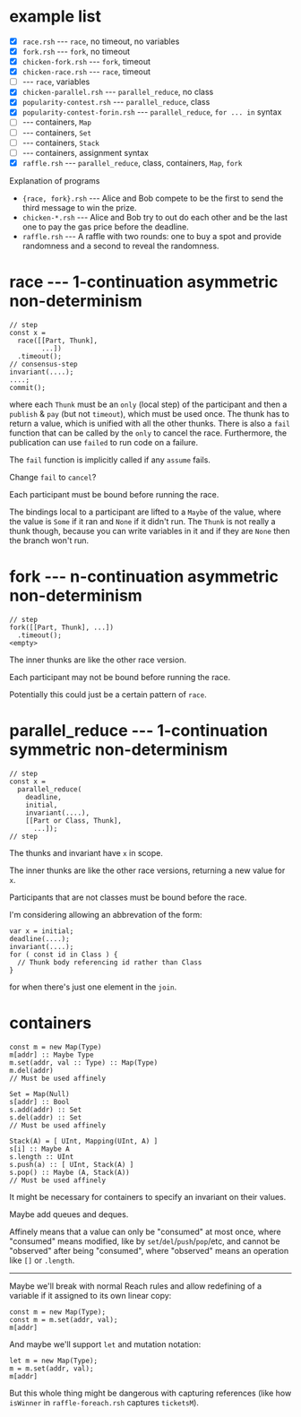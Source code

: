 # example list

- [x] `race.rsh` --- `race`, no timeout, no variables
- [x] `fork.rsh` --- `fork`, no timeout
- [x] `chicken-fork.rsh` --- `fork`, timeout
- [x] `chicken-race.rsh` --- `race`, timeout
- [ ] --- `race`, variables
- [x] `chicken-parallel.rsh` --- `parallel_reduce`, no class
- [x] `popularity-contest.rsh` --- `parallel_reduce`, class
- [x] `popularity-contest-forin.rsh` --- `parallel_reduce`, `for ... in` syntax
- [ ] --- containers, `Map`
- [ ] --- containers, `Set`
- [ ] --- containers, `Stack`
- [ ] --- containers, assignment syntax
- [x] `raffle.rsh` --- `parallel_reduce`, class, containers, `Map`, `fork`

Explanation of programs
- `{race, fork}.rsh` --- Alice and Bob compete to be the first to send the
  third message to win the prize.
- `chicken-*.rsh` --- Alice and Bob try to out do each other and be the last
  one to pay the gas price before the deadline.
- `raffle.rsh` --- A raffle with two rounds: one to buy a spot and provide
  randomness and a second to reveal the randomness.

# race --- 1-continuation asymmetric non-determinism

```
// step
const x =
  race([[Part, Thunk],
        ...])
  .timeout();
// consensus-step
invariant(....);
....;
commit();
```

where each `Thunk` must be an `only` (local step) of the participant and then a `publish` & `pay` (but not `timeout`), which must be used once. The thunk
has to return a value, which is unified with all the other thunks. There is
also a `fail` function that can be called by the `only` to cancel the race.
Furthermore, the publication can use `failed` to run code on a failure.

The `fail` function is implicitly called if any `assume` fails.

Change `fail` to `cancel`?

Each participant must be bound before running the race.

The bindings local to a participant are lifted to a `Maybe` of the value, where
the value is `Some` if it ran and `None` if it didn't run. The `Thunk` is not
really a thunk though, because you can write variables in it and if they are
`None` then the branch won't run.

# fork --- n-continuation asymmetric non-determinism

```
// step
fork([[Part, Thunk], ...])
  .timeout();
<empty>
```

The inner thunks are like the other race version.

Each participant may not be bound before running the race.

Potentially this could just be a certain pattern of `race`.

# parallel_reduce --- 1-continuation symmetric non-determinism

```
// step
const x =
  parallel_reduce(
    deadline,
    initial,
    invariant(....),
    [[Part or Class, Thunk],
      ...]);
// step
```

The thunks and invariant have `x` in scope.

The inner thunks are like the other race versions, returning a new value for
`x`.

Participants that are not classes must be bound before the race.

I'm considering allowing an abbrevation of the form:

```
var x = initial;
deadline(....);
invariant(....);
for ( const id in Class ) {
  // Thunk body referencing id rather than Class
}
```

for when there's just one element in the `join`.

# containers

```
const m = new Map(Type)
m[addr] :: Maybe Type
m.set(addr, val :: Type) :: Map(Type)
m.del(addr)
// Must be used affinely
```

```
Set = Map(Null)
s[addr] :: Bool
s.add(addr) :: Set
s.del(addr) :: Set
// Must be used affinely
```

```
Stack(A) = [ UInt, Mapping(UInt, A) ]
s[i] :: Maybe A
s.length :: UInt
s.push(a) :: [ UInt, Stack(A) ]
s.pop() :: Maybe (A, Stack(A))
// Must be used affinely
```

It might be necessary for containers to specify an invariant on their values.

Maybe add queues and deques.

Affinely means that a value can only be "consumed" at most once, where
"consumed" means modified, like by `set`/`del`/`push`/`pop`/etc, and cannot be
"observed" after being "consumed", where "observed" means an operation like
`[]` or `.length`.

---

Maybe we'll break with normal Reach rules and allow redefining of a variable if it
assigned to its own linear copy:
```
const m = new Map(Type);
const m = m.set(addr, val);
m[addr]
```
And maybe we'll support `let` and mutation notation:
```
let m = new Map(Type);
m = m.set(addr, val);
m[addr]
```
But this whole thing might be dangerous with capturing references (like how
`isWinner` in `raffle-foreach.rsh` captures `ticketsM`).
